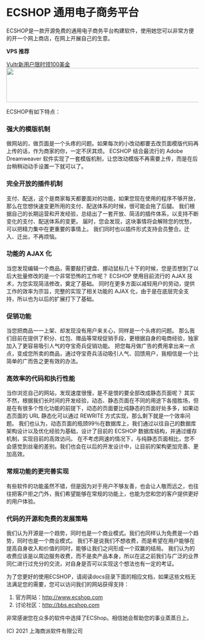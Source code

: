 # ECSHOP 通用电子商务平台

ECSHOP是一款开源免费的通用电子商务平台构建软件，使用她您可以非常方便的开一个网上商店，在网上开展自己的生意。

**VPS 推荐**

[Vultr新用户限时领100美金](https://www.vultr.com/?ref=8574395-6G)
<a href="https://www.vultr.com/?ref=6888562"><img src="https://www.vultr.com/media/banners/banner_728x90.png" width="728" height="90"></a>

ECSHOP有如下特点：

### 强大的模版机制

做网站的，做页面是一个头疼的问题。如果每次的小改动都要去改页面模版代码再上传的话，作为商家的你，一定不厌其烦。
ECSHOP 结合最流行的 Adobe Dreamweaver 软件实现了一套模版机制，让您改动模版不再需要上传，而是在后台稍稍动动手设置一下就可以了。

### 完全开放的插件机制
  
支付、配送，这个是商家每天都要面对的功能，如果您现在使用的程序不够开放，那么在您想快速变更所用的支付、配送体系的时候，很可能会拖了后腿。
我们根据自己的长期运营和开发经验，总结出了一套开放、简洁的插件体系，以支持不断变化的支付、配送体系的变更。
届时，您会发现，这块事情将会解除您的忧愁，可以把精力集中在更重要的事情上。
我们同时也以插件形式支持会员整合。迁入、迁出，不再烦恼。

### 功能的 AJAX 化

当您发现编辑一个商品，需要敲打键盘、挪动鼠标几十下的时候，您是否想到了以后大批量修改的是一个非常恐怖的工作呢？
ECSHOP 使用目前流行的 AJAX 技术，为您实现简洁修改，奠定了基础。
同时在更多方面以减轻用户的劳动，提供工作的效率为宗旨，完整的实现了相关功能的 AJAX 化，由于是在底层完全支持，所以也为以后的扩展打下了基础。

### 促销功能

当您把商品一一上架、却发现没有用户来关心，同样是一个头疼的问题。
那么我们目前在提供了积分、红包、赠品等常规促销手段，更根据自身的电商经验，独家加入了更容易吸引人气的夺宝奇兵促销功能。
把您每月做广告的费用拿出来一点点，变成您所卖的商品，通过夺宝奇兵活动吸引人气、回馈用户，我相信是一个比简单的广而告之更有效的办法。

### 高效率的代码和执行性能

当你浏览自己的网站，发现速度很慢，是不是恨的要全部改成静态页面呢？
其实不然，根据我们长时间的开发经验，动态、静态页面在不同的用途下各擅胜场，但是在有很多个性化功能的前提下，动态的页面要比纯静态的页面好处多多，如果动态页面的 URL 静态化可以通过 REWRITE 方式实现，那么剩下就是一个效率问题。
我们也认为，动态页面的瓶颈99％在数据库上，我们通过以往自己的数据库架构设计以及优化经验为基础，设计了目前的 ECSHOP 数据库结构，并通过缓存机制，实现目前的高效访问。
在不考虑网速的情况下，与纯静态页面相比，您不会感觉到丝毫的差别。我们也会在以后的开发设计中，让目前的架构更加完善、更加高效。

### 常规功能的更完善实现

有些软件的功能虽然不错，但是因为对于用户不够友善，也会让人敬而远之，也往往把客户拒之门外，我们希望能够在常规的功能上，也能为您和您的客户提供更好的用户体验。

### 代码的开源和免费的发展策略

我们认为开源是一个趋势，同时也是一个商业模式。我们也同样认为免费是一个趋势，同时也是一个商业模式。
我们不是说我们不想收费，而是希望在用户能够在提高自身收入和价值的同时，能够让我们之间形成一个双赢的结局。
我们认为的收费应该是以周边服务收费，而不是卖产品本身，所以在这之前我们与广泛的业界同仁进行过充分的交流，对自身是否可以实现这个想法也有一定的考证。

为了您更好的使用ECSHOP，请阅读docs目录下面的相应文档，如果这些文档无法满足您的需要，您可以访问我们的网站获得支持：

1. 官方网站：http://www.ecshop.com
2. 讨论社区：http://bbs.ecshop.com
    
非常感谢您在众多的软件中选择了ECShop。相信她会帮助您的事业蒸蒸日上。

(C) 2021 上海商派软件有限公司